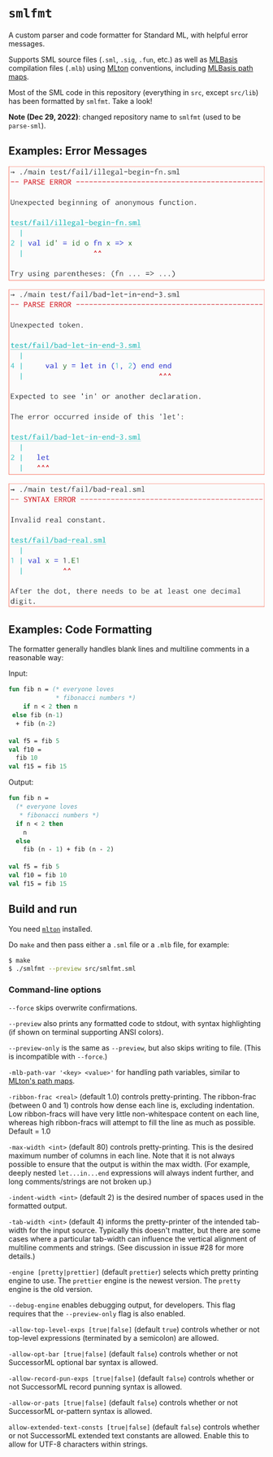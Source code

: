 # `smlfmt`

A custom parser and code formatter for Standard ML, with
helpful error messages.

Supports SML source files
(`.sml`, `.sig`, `.fun`, etc.) as well as
[MLBasis](http://mlton.org/MLBasis) compilation files (`.mlb`) using
[MLton](https://github.com/MLton/mlton) conventions,
including [MLBasis path maps](http://mlton.org/MLBasisPathMap).

Most of the SML code in this repository (everything in `src`, except `src/lib`)
has been formatted by `smlfmt`. Take a look!

**Note (Dec 29, 2022)**: changed repository name to `smlfmt` (used to be `parse-sml`).

## Examples: Error Messages

![Example 1](examples/ex1-small.png)

![Example 2](examples/ex2-small.png)

![Example 3](examples/ex3-small.png)

## Examples: Code Formatting

The formatter generally handles blank lines and multiline comments in a
reasonable way:

Input:
```sml
fun fib n = (* everyone loves
             * fibonacci numbers *)
    if n < 2 then n
 else fib (n-1)
  + fib (n-2)

val f5 = fib 5
val f10 =
  fib 10
val f15 = fib 15
```

Output:
```sml
fun fib n =
  (* everyone loves
   * fibonacci numbers *)
  if n < 2 then
    n
  else
    fib (n - 1) + fib (n - 2)

val f5 = fib 5
val f10 = fib 10
val f15 = fib 15
```

## Build and run

You need [`mlton`](http://mlton.org/) installed.

Do `make` and then pass either a `.sml` file or a `.mlb` file, for example:
```bash
$ make
$ ./smlfmt --preview src/smlfmt.sml
```

### Command-line options

`--force` skips overwrite confirmations.

`--preview` also prints any formatted code to stdout,
with syntax highlighting (if shown on terminal supporting ANSI colors).

`--preview-only` is the same as `--preview`, but also skips writing to file.
(This is incompatible with `--force`.)

`-mlb-path-var '<key> <value>'` for handling path variables, similar to
[MLton's path maps](http://mlton.org/MLBasisPathMap).

`-ribbon-frac <real>` (default 1.0) controls pretty-printing. The
ribbon-frac (between 0 and 1) controls how dense each line is, excluding
indentation. Low ribbon-fracs will have very little non-whitespace content
on each line, whereas high ribbon-fracs will attempt to fill the line as
much as possible. Default = 1.0

`-max-width <int>` (default 80) controls pretty-printing.
This is the desired maximum number of columns in each line.
Note that it is not always possible to ensure that the output is within
the max width. (For example, deeply nested `let...in...end` expressions
will always indent further, and long comments/strings are not broken up.)

`-indent-width <int>` (default 2) is the desired number of spaces used in
the formatted output.

`-tab-width <int>` (default 4) informs the pretty-printer of the intended
tab-width for the input source. Typically this doesn't matter, but there are
some cases where a particular tab-width can influence the vertical alignment
of multiline comments and strings. (See discussion in issue #28 for more
details.)

`-engine [pretty|prettier]` (default `prettier`) selects which pretty printing
engine to use. The `prettier` engine is the newest version. The `pretty`
engine is the old version.

`--debug-engine` enables debugging output, for developers. This flag requires
that the `--preview-only` flag is also enabled.

`-allow-top-level-exps [true|false]` (default `true`) controls whether or
not top-level expressions (terminated by a semicolon) are allowed.

`-allow-opt-bar [true|false]` (default `false`) controls whether or not
SuccessorML optional bar syntax is allowed.

`-allow-record-pun-exps [true|false]` (default `false`) controls whether or not
SuccessorML record punning syntax is allowed.

`-allow-or-pats [true|false]` (default `false`) controls whether or not
SuccessorML or-pattern syntax is allowed.

`allow-extended-text-consts [true|false]` (default `false`) controls whether
or not SuccessorML extended text constants are allowed. Enable this to allow
for UTF-8 characters within strings.